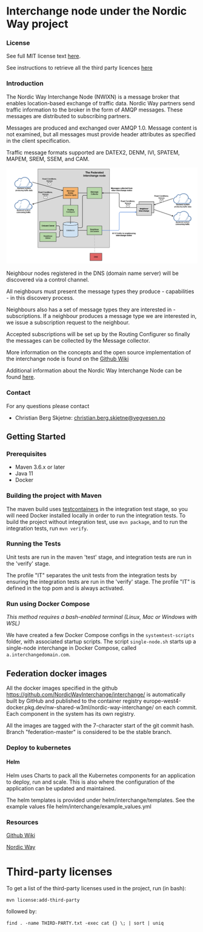 Interchange node under the Nordic Way project
====

### License
See full MIT license text [here](license.md).

See instructions to retrieve all the third party licences [here](#third-party-licenses)

### Introduction
The Nordic Way Interchange Node (NWIXN) is a message broker that
enables location-based exchange of traffic data. Nordic Way partners send traffic information
to the broker in the form of AMQP messages. These messages are distributed to subscribing partners.

Messages are produced and exchanged over AMQP 1.0. Message content is not examined, but all messages must provide 
header attributes as specified in the client specification. 

Traffic message formats supported are DATEX2, DENM, IVI, SPATEM, MAPEM, SREM, SSEM, and CAM.  

![Interchange architecture](/diagrams/updated_federated_node.png)

Neighbour nodes registered in the DNS (domain name server) will be discovered via a control channel.

All neighbours must present the message types they produce - capabilities - in this discovery process.

Neighbours also has a set of message types they are interested in - subscriptions. 
If a neighbour produces a message type we are interested in, we issue a subscription request to the neighbour.

Accepted subscriptions will be set up by the Routing Configurer so finally the messages can be collected by the Message collector.

More information on the concepts and the open source implementation of the interchange node is found on the [Github Wiki](https://github.com/NordicWayInterchange/interchange/wiki) 

Additional information about the Nordic Way Interchange Node can be found [here](https://www.nordicway.net/).

### Contact
For any questions please contact
* Christian Berg Skjetne: christian.berg.skjetne@vegvesen.no

## Getting Started

### Prerequisites
* Maven 3.6.x or later
* Java 11
* Docker 

### Building the project with Maven
The maven build uses [testcontainers](https://www.testcontainers.org/) in the integration test stage, so you will need Docker installed locally
in order to run the integration tests.
To build the project without integration test, use `mvn package`, and to run the integration tests, run `mvn verify`.

### Running the Tests
Unit tests are run in the maven 'test' stage, and integration tests are run in the 'verify' stage.

The profile "IT" separates the unit tests from the integration tests by ensuring the integration tests are run in the 'verify' stage. 
The profile "IT" is defined in the top pom and is always activated.

### Run using Docker Compose

*This method requires a bash-enabled terminal (Linux, Mac or Windows with WSL)*

We have created a few Docker Compose configs in the `systemtest-scripts` folder, with associated startup scripts.
The script `single-node.sh` starts up a single-node interchange in Docker Compose, called `a.interchangedomain.com`.




## Federation docker images
All the docker images specified in the github https://github.com/NordicWayInterchange/interchange/
is automatically built by GitHub and published to the container registry europe-west4-docker.pkg.dev/nw-shared-w3ml/nordic-way-interchange/ on
each commit. Each component in the system has its own registry.

All the images are tagged with the 7-character start of the git commit hash. Branch "federation-master" is considered to be the stable branch.

### Deploy to kubernetes 
#### Helm
Helm uses Charts to pack all the Kubernetes components for an application to deploy, run and scale. This is also where 
the configuration of the application can be updated and maintained.

The helm templates is provided under helm/interchange/templates. 
See the example values file helm/interchange/example_values.yml 

### Resources
[Github Wiki](https://github.com/NordicWayInterchange/interchange/wiki)

[Nordic Way](https://www.nordicway.net/)

# Third-party licenses 
To get a list of the third-party licenses used in the project, run (in bash):
```
mvn license:add-third-party
```

followed by:
```
find . -name THIRD-PARTY.txt -exec cat {} \; | sort | uniq 
``` 

